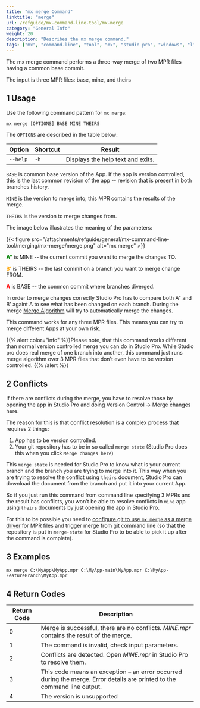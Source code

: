 ```yaml
---
title: "mx merge Command"
linktitle: "merge"
url: /refguide/mx-command-line-tool/mx-merge
category: "General Info"
weight: 20
description: "Describes the mx merge command."
tags: ["mx", "command-line", "tool", "mx", "studio pro", "windows", "linux", "merge"]
---
```


The mx merge command performs a three-way merge of two MPR files having a common base commit.

The input is three MPR files: base, mine, and theirs

## 1 Usage

Use the following command pattern for `mx merge`:

`mx merge [OPTIONS] BASE MINE THEIRS`

The `OPTIONS` are described in the table below:

| Option   | Shortcut | Result                            |
| -------- | -------- | --------------------------------- |
| `--help` | `-h`     | Displays the help text and exits. |

`BASE` is common base version of the App. If the app is version controlled, this is the last common revision of the app -- revision that is present in both branches history.

`MINE` is the version to merge into; this MPR contains the results of the merge.

`THEIRS` is the version to merge changes from.

The image below illustrates the meaning of the parameters:

{{< figure src="/attachments/refguide/general/mx-command-line-tool/merging/mx-merge/merge.png" alt="mx merge" >}}

<span style="color:green">**A"**</span> is MINE -- the current commit you want to merge the changes TO.

<span style="color:orange">**B'**</span> is THEIRS -- the last commit on a branch you want to merge change FROM.

<span style="color:red">**A**</span> is BASE -- the common commit where branches diverged.

In order to merge changes correctly Studio Pro has to compare both A" and B' againt A to see what has been changed on each branch. During the merge [Merge Algorithm](/refguide/merge-algorithm) will try to automatically merge the changes.
 
This command works for any three MPR files. This means you can try to merge different Apps at your own risk.

{{% alert color="info" %}}Please note, that this command works different than normal version controlled merge you can do in Studio Pro. While Studio pro does real merge of one branch into another, this command just runs merge algorithm over 3 MPR files that don't even have to be version controlled. {{% /alert %}}

## 2 Conflicts

If there are conflicts during the merge, you have to resolve those by opening the app in Studio Pro and doing Version Control -> Merge changes here. 

The reason for this is that conflict resolution is a complex process that requires 2 things:
1. App has to be version controlled.
2. Your git repository has to be in so called `merge state` (Studio Pro does this when you click `Merge changes here`)

This `merge state` is needed for Studio Pro to know what is your current branch and the branch you are trying to merge into it. This way when you are trying to resolve the conflict using `theirs` document, Studio Pro can download the document from the branch and put it into your current App. 

So if you just run this command from command line specifying 3 MPRs and the result has conflicts, you won't be able to resolve conflicts in `mine` app using `theirs` documents by just opening the app in Studio Pro.  

For this to be possible you need to [configure git to use `mx merge` as a merge driver](/refguide/mx-command-line-tool/mx-merge-driver) for MPR files and trigger merge from git command line (so that the repository is put in `merge-state` for Studio Pro to be able to pick it up after the command is complete).

## 3 Examples

`mx merge C:\MyApp\MyApp.mpr C:\MyApp-main\MyApp.mpr C:\MyApp-FeatureBranch\MyApp.mpr`

## 4 Return Codes

| Return Code | Description                                                  |
| ----------- | ------------------------------------------------------------ |
| 0           | Merge is successful, there are no conflicts. *MINE.mpr* contains the result of the merge. |
| 1           | The command is invalid, check input parameters.              |
| 2           | Conflicts are detected. Open *MINE.mpr* in Studio Pro to resolve them. |
| 3           | This code means an exception – an error occurred during the merge. Error details are printed to the command line output. |
| 4           | The version is unsupported